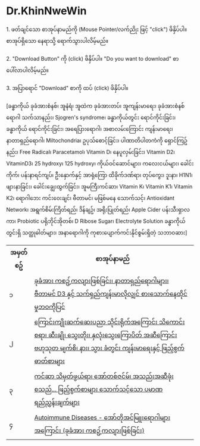 # Dr.KhinNweWin
<!DOCTYPE html>
<html>
<head>
</head>
<body>
1. ဖတ်ချင်သော စာအုပ်နာမည်ကို (Mouse Pointer/လက်ညိုး ဖြင့် "click") ဖိနှိပ်ပါ။ စာအုပ်ရှိသော နေရာသို့ ရောက်သွားပါလိမ့်မည်။
<br/>
<br/>
2. "Download Button" ကို (click) ဖိနှိပ်ပါ။ "Do you want to download" စာ ပေါ်လာပါလိမ့်မည်။
<br/>
<br/>
3. အပြာရောင် "Download" စာကို ထပ် (click) ဖိနှိပ်ပါ။
<br/>
<br/>
<table>
<tr><th>အမှတ်စဥ်</th><th>စာအုပ်နာမည်</th></tr>
  
<tr><td>၁</td><td><a target="_blank" href="https://github.com/MayGroupMyanmar/Dr.KhinNweWin/blob/main/Book%201%20-%20Vitamin%20D3.pdf">ခုခံအား ကစဥ့်ကလျားဖြစ်ခြင်း၊ နာတာရှည်ရောဂါများ၊ ဗီတာမင် D3 နှင့် သက်ရှည်ကျန်းမာလိုလျှင် စားသောက်နေထိုင်မှုဘဝကိုပြင်</a></td></tr>

<tr colspan="2">[ခန္ဓာကိုယ် ခုခံအားစံနစ်၊ အူနံရံ၊ အူထဲက ခုခံအားတပ်၊ အူကျန်းမာရေး၊ ခုခံအားစံနစ်ရောဂါ သက်သာနည်း၊ Sjogren's syndrome၊ ခန္ဓာကိုယ်တွင်း ရောင်ကိုင်းခြင်း၊ ခန္ဓာကိုယ် ရောင်ကိုင်းခြင်း၊ အရေပြားရောဂါ၊ အစာလမ်းကြောင်း ကျန်းမာရေး၊ နာတာရှည်ရောဂါ၊ Miltochondria၊ ဥပုသ်စောင့်ခြင်း၊ ပါဏာတိပါတကံကို ရှောင်ကြဥ်နည်း၊ Free Radical၊ Paracetamol၊ Vitamin D၊ နေပူလှမ်းခြင်း၊ Vitamin D2၊ VitaminD3၊ 25 hydroxy၊ 125 hydroxy၊ ကိုယ်ဝင်ဆောင်များ၊ ကလေးငယ်များ၊ ခေါင်းကိုက်၊ ပန်းနာရင်ကျပ်၊ ဦးနှောက်နှင့် အာရုံကြော ထိခိုက်ဒဏ်ရာ၊ တုပ်ကွေး၊ ဒူးနာ၊ H1N1၊ ဖျားနာခြင်း၊ ခေါင်းချွေးထွက်ခြင်း၊ အူမကြီးကင်ဆာ၊ Vitamin K၊ Vitamin K1၊ Vitamin K2၊ ရောဂါဘေး ကင်းဝေးချင်၊ ဗီတာမင်၊ မဖြစ်မနေ သောက်သင့်၊ Antioxidant Network၊ အရွက်စိမ်းကြိတ်ရည်၊ ဒိန်ချဥ်၊ အရိုးပြုတ်ရည်၊ Apple Cider ပန်းသီးရှာလကာ၊ Probiotic ပရိုဘိုင်အိုတစ်၊ D Ribose Sugar၊ Electrolyte Solution ခန္ဓာကိုယ်တွင်းရှိ သတ္ထုဓါတ်များ၊ အနာရောဂါကို ကုစားပျောက်ကင်းနိုင်စွမ်းရှိတဲ့ သဘာဝဆား] </tr>

<tr></tr>
  
<tr><td>၂</td><td><a target="_blank" href="https://github.com/MayGroupMyanmar/Dr.KhinNweWin/blob/main/Book%202%20-%20Functional%20Medicine.pdf">ကြောင်းကျိုးဆက်ဆေးပညာ သိုင်းရိုက်အကြောင်း သိကောင်းစရာ၊ ဆီးချို၊ သွေးတိုး၊ နှလုံးသွေးကြောပိတ် အဆီကြောင်း ဗဟုသုတ မျက်စိ၊ နား၊ သွား ခံတွင်း ကျန်းမာရေးနှင့် ဖြည့်စွက်ဓာတ်စာများ</a></td></tr>
  
<tr><td>၃</td><td><a target="_blank" href="https://github.com/MayGroupMyanmar/Dr.KhinNweWin/blob/main/Book%203%20-%20Cancer.pdf">ကင်ဆာ သိမှတ်ဖွယ်ရာ၊ အော်တစ်ဇင်မ်၊ အသည်းအဆီဖုံး စသည်... ဖြည့်စွက်စာများ သောက်သင့်သော ပမာဏရည်ညွှန်းချက်များ</a></td></tr>

<tr><td>၄</td><td><a target="_blank" href="https://github.com/MayGroupMyanmar/Dr.KhinNweWin/blob/main/%E1%80%A1%E1%80%B1%E1%80%AC%E1%80%BA%E1%80%90%E1%80%AD%E1%80%AF%E1%80%A1%E1%80%84%E1%80%BA%E1%80%99%E1%80%BC%E1%80%B0%E1%80%B8%E1%80%9B%E1%80%B1%E1%80%AC%E1%80%82%E1%80%AB%E1%80%99%E1%80%BB%E1%80%AC%E1%80%B8%E1%80%A1%E1%80%80%E1%80%BC%E1%80%B1%E1%80%AC%E1%80%84%E1%80%BA%E1%80%B8%20(%E1%80%81%E1%80%AF%E1%80%81%E1%80%B6%E1%80%A1%E1%80%AC%E1%80%B8%20%E1%80%80%E1%80%85%E1%80%A5%E1%80%BA%E1%80%B7%E1%80%80%E1%80%9C%E1%80%BB%E1%80%AC%E1%80%B8%E1%80%96%E1%80%BC%E1%80%85%E1%80%BA%E1%80%81%E1%80%BC%E1%80%84%E1%80%BA%E1%80%B8).pdf">Autoimmune Diseases - အော်တိုအင်မြူးရောဂါများအကြောင်း (ခုခံအား ကစဥ့်ကလျားဖြစ်ခြင်း)</a></td></tr>
<br/>

</table>
</body>
</html>
